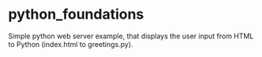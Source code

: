 # python_foundations
Simple python web server example, that displays the user input from HTML to Python (index.html to greetings.py).
